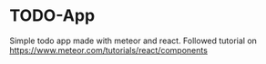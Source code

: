 # TODO-App
Simple todo app made with meteor and react. Followed tutorial on https://www.meteor.com/tutorials/react/components
